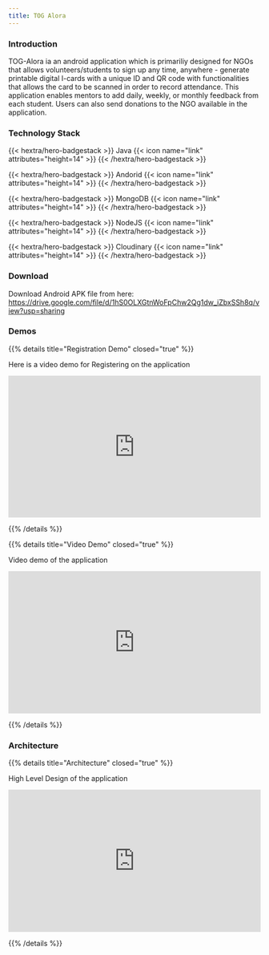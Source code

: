 ```yaml
---
title: TOG Alora
---
```


### Introduction

TOG-Alora ia an android application which is primariliy designed for NGOs that allows volunteers/students to sign up any time, anywhere - generate printable digital I-cards with a unique ID and QR code with functionalities that allows the card to be scanned in order to record attendance. This application enables mentors to add daily, weekly, or monthly feedback from each student. Users can also send donations to the NGO available in the application.

### Technology Stack



{{< hextra/hero-badgestack >}}
  <span>Java</span>
  {{< icon name="link" attributes="height=14" >}}
{{< /hextra/hero-badgestack >}}

{{< hextra/hero-badgestack  >}}
  <span>Andorid</span>
  {{< icon name="link" attributes="height=14" >}}
{{< /hextra/hero-badgestack >}}

{{< hextra/hero-badgestack  >}}
  <span>MongoDB</span>
  {{< icon name="link" attributes="height=14" >}}
{{< /hextra/hero-badgestack >}}

{{< hextra/hero-badgestack  >}}
  <span>NodeJS</span>
  {{< icon name="link" attributes="height=14" >}}
{{< /hextra/hero-badgestack >}}

{{< hextra/hero-badgestack  >}}
  <span>Cloudinary</span>
  {{< icon name="link" attributes="height=14" >}}
{{< /hextra/hero-badgestack >}}

### Download
Download Android APK file from here: 
https://drive.google.com/file/d/1hS0OLXGtnWoFpChw2Qg1dw_iZbxSSh8q/view?usp=sharing


### Demos

{{% details title="Registration Demo" closed="true"  %}}

Here is a video demo for Registering on the application

<div style="position: relative; padding-bottom: 56.25%; height: 0; overflow: hidden;">
  <iframe allow="accelerometer; autoplay; clipboard-write; encrypted-media; gyroscope; picture-in-picture; web-share" allowfullscreen="allowfullscreen" loading="eager" referrerpolicy="strict-origin-when-cross-origin" src="https://drive.google.com/file/d/1gORVvaLZgMyk6jFKRLh98Jy-L_q-jCxQ/preview" style="position: absolute; top: 0; left: 0; width: 100%; height: 100%; border:0;" title="YouTube video"
  ></iframe>
</div>


{{% /details %}}

{{% details title="Video Demo" closed="true"  %}}

Video demo of the application 

<div style="position: relative; padding-bottom: 56.25%; height: 0; overflow: hidden;">
  <iframe allow="accelerometer; autoplay; clipboard-write; encrypted-media; gyroscope; picture-in-picture; web-share" allowfullscreen="allowfullscreen" loading="eager" referrerpolicy="strict-origin-when-cross-origin" src="https://drive.google.com/file/d/1GH4gScQ9dH3QbvNmJPEpGQZkL74E_Nmk/preview" style="position: absolute; top: 0; left: 0; width: 100%; height: 100%; border:0;" title="YouTube video"
  ></iframe>
</div>


{{% /details %}}

### Architecture

{{% details title="Architecture" closed="true"  %}}

High Level Design of the application

<div style="position: relative; padding-bottom: 56.25%; height: 0; overflow: hidden;">
  <iframe allow="accelerometer; autoplay; clipboard-write; encrypted-media; gyroscope; picture-in-picture; web-share" allowfullscreen="allowfullscreen" loading="eager" referrerpolicy="strict-origin-when-cross-origin" src="https://drive.google.com/file/d/1qZAwYR4q6K2czzdjkyLW7L4jM3SAh6J6/preview" style="position: absolute; top: 0; left: 0; width: 100%; height: 100%; border:0;" title="Architecture"
  ></iframe>
</div>


{{% /details %}}
